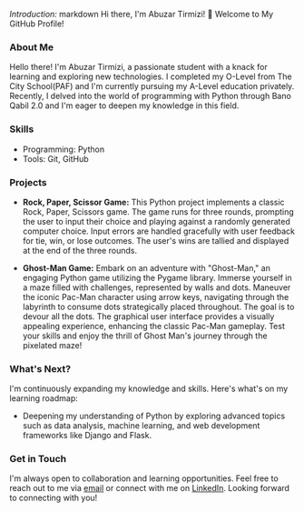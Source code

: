 *Introduction:*
   markdown
   Hi there, I'm Abuzar Tirmizi! 👋 Welcome to My GitHub Profile!
   ### About Me
   Hello there! I'm Abuzar Tirmizi, a passionate student with a knack for learning and exploring new technologies. I completed my O-Level from The City School(PAF) and I'm currently pursuing my A-Level education privately. Recently, I delved into the world of programming with Python through Bano Qabil 2.0 and I'm eager to deepen my knowledge in this field.
   ### Skills
   - Programming: Python
   - Tools: Git, GitHub
   ### Projects
   - **Rock, Paper, Scissor Game:**
     This Python project implements a classic Rock, Paper, Scissors game. The game runs for three rounds, prompting the user to input their choice and playing against a randomly generated computer choice. Input errors are handled gracefully with user feedback for tie, win, or lose outcomes. The user's wins are tallied and displayed at the end of the three rounds.

   - **Ghost-Man Game:**
     Embark on an adventure with "Ghost-Man," an engaging Python game utilizing the Pygame library. Immerse yourself in a maze filled with challenges, represented by walls and dots. Maneuver the iconic Pac-Man character using arrow keys, navigating through the labyrinth to consume dots strategically placed throughout. The goal is to devour all the dots. The graphical user interface provides a visually appealing experience, enhancing the classic Pac-Man gameplay. Test your skills and enjoy the thrill of Ghost Man's journey through the pixelated maze!
   ### What's Next?
   I'm continuously expanding my knowledge and skills. Here's what's on my learning roadmap:
   - Deepening my understanding of Python by exploring advanced topics such as data analysis, machine learning, and web development frameworks like Django and Flask.
   ### Get in Touch
   I'm always open to collaboration and learning opportunities. Feel free to reach out to me via [email](mailto:s.abuzartirmizi@gmail.com) or connect with me on [LinkedIn](<www.linkedin.com/in/abuzar-tirmizi-7868012a4>).
   Looking forward to connecting with you!
